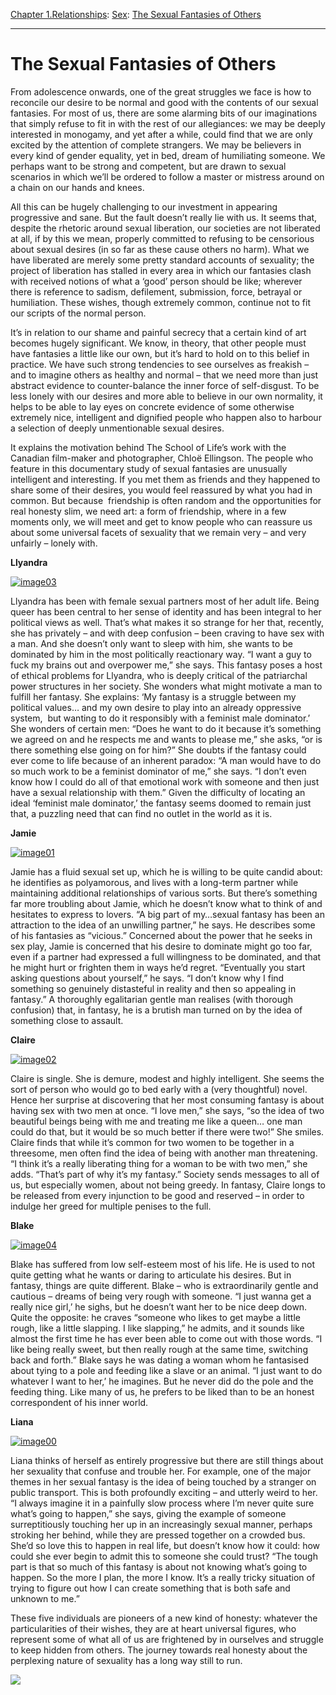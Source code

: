 [Chapter 1.Relationships](https://www.theschooloflife.com/thebookoflife/category/relationships/): [Sex](https://www.theschooloflife.com/thebookoflife/category/relationships/sex/): [The Sexual Fantasies of Others](https://www.theschooloflife.com/thebookoflife/the-sexual-fantasies-of-others/)

* * *

# The Sexual Fantasies of Others

From adolescence onwards, one of the great struggles we face is how to reconcile our desire to be normal and good with the contents of our sexual fantasies. For most of us, there are some alarming bits of our imaginations that simply refuse to fit in with the rest of our allegiances: we may be deeply interested in monogamy, and yet after a while, could find that we are only excited by the attention of complete strangers. We may be believers in every kind of gender equality, yet in bed, dream of humiliating someone. We perhaps want to be strong and competent, but are drawn to sexual scenarios in which we’ll be ordered to follow a master or mistress around on a chain on our hands and knees.

All this can be hugely challenging to our investment in appearing progressive and sane. But the fault doesn’t really lie with us. It seems that, despite the rhetoric around sexual liberation, our societies are not liberated at all, if by this we mean, properly committed to refusing to be censorious about sexual desires (in so far as these cause others no harm). What we have liberated are merely some pretty standard accounts of sexuality; the project of liberation has stalled in every area in which our fantasies clash with received notions of what a ‘good’ person should be like; wherever there is reference to sadism, defilement, submission, force, betrayal or humiliation. These wishes, though extremely common, continue not to fit our scripts of the normal person.

It’s in relation to our shame and painful secrecy that a certain kind of art becomes hugely significant. We know, in theory, that other people must have fantasies a little like our own, but it’s hard to hold on to this belief in practice. We have such strong tendencies to see ourselves as freakish – and to imagine others as healthy and normal – that we need more than just abstract evidence to counter-balance the inner force of self-disgust. To be less lonely with our desires and more able to believe in our own normality, it helps to be able to lay eyes on concrete evidence of some otherwise extremely nice, intelligent and dignified people who happen also to harbour a selection of deeply unmentionable sexual desires.

It explains the motivation behind The School of Life’s work with the Canadian film-maker and photographer, Chloë Ellingson. The people who feature in this documentary study of sexual fantasies are unusually intelligent and interesting. If you met them as friends and they happened to share some of their desires, you would feel reassured by what you had in common. But because &nbsp;friendship is often random and the opportunities for real honesty slim, we need art: a form of friendship, where in a few moments only, we will meet and get to know people who can reassure us about some universal facets of sexuality that we remain very – and very unfairly – lonely with.

**Llyandra**

[![image03](https://www.theschooloflife.com/thebookoflife/wp-content/uploads/2015/12/image031.jpg)](http://www.thebookoflife.org/wp-content/uploads/2015/12/image031.jpg)

Llyandra has been with female sexual partners most of her adult life. Being queer has been central to her sense of identity and has been integral to her political views as well. That’s what makes it so strange for her that, recently, she has privately – and with deep confusion – been craving to have sex with a man. And she doesn’t only want to sleep with him, she wants to be dominated by him in the most politically reactionary way. “I want a guy to fuck my brains out and overpower me,” she says. This fantasy poses a host of ethical problems for Llyandra, who is deeply critical of the patriarchal power structures in her society. She wonders what might motivate a man to fulfill her fantasy. She explains: ‘My fantasy is a struggle between my political values… and my own desire to play into an already oppressive system, &nbsp;but wanting to do it responsibly with a feminist male dominator.’ She wonders of certain men: “Does he want to do it because it’s something we agreed on and he respects me and wants to please me,” she asks, “or is there something else going on for him?” She doubts if the fantasy could ever come to life because of an inherent paradox: “A man would have to do so much work to be a feminist dominator of me,” she says. “I don’t even know how I could do all of that emotional work with someone and then just have a sexual relationship with them.” Given the difficulty of locating an ideal ‘feminist male dominator,’ the fantasy seems doomed to remain just that, a puzzling need that can find no outlet in the world as it is.

**Jamie**

[![image01](https://www.theschooloflife.com/thebookoflife/wp-content/uploads/2015/12/image012.jpg)](http://www.thebookoflife.org/wp-content/uploads/2015/12/image012.jpg)

Jamie has a fluid sexual set up, which he is willing to be quite candid about: he identifies as polyamorous, and lives with a long-term partner while maintaining additional relationships of various sorts. But there’s something far more troubling about Jamie, which he doesn’t know what to think of and hesitates to express to lovers. “A big part of my…sexual fantasy has been an attraction to the idea of an unwilling partner,” he says. He describes some of his fantasies as “vicious.” Concerned about the power that he seeks in sex play, Jamie is concerned that his desire to dominate might go too far, even if a partner had expressed a full willingness to be dominated, and that he might hurt or frighten them in ways he’d regret. “Eventually you start asking questions about yourself,” he says. “I don’t know why I find something so genuinely distasteful in reality and then so appealing in fantasy.” A thoroughly egalitarian gentle man realises (with thorough confusion) that, in fantasy, he is a brutish man turned on by the idea of something close to assault.

**Claire**

[![image02](https://www.theschooloflife.com/thebookoflife/wp-content/uploads/2015/12/image021.jpg)](http://www.thebookoflife.org/wp-content/uploads/2015/12/image021.jpg)

Claire is single. She is demure, modest and highly intelligent. She seems the sort of person who would go to bed early with a (very thoughtful) novel. Hence her surprise at discovering that her most consuming fantasy is about having sex with two men at once. “I love men,” she says, “so the idea of two beautiful beings being with me and treating me like a queen… one man could do that, but it would be so much better if there were two!” She smiles. Claire finds that while it’s common for two women to be together in a threesome, men often find the idea of being with another man threatening. “I think it’s a really liberating thing for a woman to be with two men,” she adds. “That’s part of why it’s my fantasy.” Society sends messages to all of us, but especially women, about not being greedy. In fantasy, Claire longs to be released from every injunction to be good and reserved – in order to indulge her greed for multiple penises to the full.

**Blake**

[![image04](https://www.theschooloflife.com/thebookoflife/wp-content/uploads/2015/12/image04.jpg)](http://www.thebookoflife.org/wp-content/uploads/2015/12/image04.jpg)

Blake has suffered from low self-esteem most of his life. He is used to not quite getting what he wants or daring to articulate his desires. But in fantasy, things are quite different. Blake – who is extraordinarily gentle and cautious – dreams of being very rough with someone. “I just wanna get a really nice girl,’ he sighs, but he doesn’t want her to be nice deep down. Quite the opposite: he craves “someone who likes to get maybe a little rough, like a little slapping. I like slapping,” he admits, and it sounds like almost the first time he has ever been able to come out with those words. “I like being really sweet, but then really rough at the same time, switching back and forth.” Blake says he was dating a woman whom he fantasised about tying to a pole and feeding like a slave or an animal. “I just want to do whatever I want to her,’ he imagines. But he never did do the pole and the feeding thing. Like many of us, he prefers to be liked than to be an honest correspondent of his inner world.

**Liana**

[![image00](https://www.theschooloflife.com/thebookoflife/wp-content/uploads/2015/12/image001.jpg)](http://www.thebookoflife.org/wp-content/uploads/2015/12/image001.jpg)

Liana thinks of herself as entirely progressive but there are still things about her sexuality that confuse and trouble her. For example, one of the major themes in her sexual fantasy is the idea of being touched by a stranger on public transport. This is both profoundly exciting – and utterly weird to her. “I always imagine it in a painfully slow process where I’m never quite sure what’s going to happen,” she says, giving the example of someone surreptitiously touching her up in an increasingly sexual manner, perhaps stroking&nbsp;her behind, while they are pressed together on a crowded bus. She’d so love this to happen in real life, but doesn’t know how it could: how could she ever begin to admit this to someone she could trust? “The tough part is that so much of this fantasy is about not knowing what’s going to happen. So the more I plan, the more I know. It’s a really tricky situation of trying to figure out how I can create something that is both safe and unknown to me.”

These five individuals are pioneers of a new kind of honesty: whatever the particularities of their wishes, they are at heart universal figures, who represent some of what all of us are frightened by in ourselves and struggle to keep hidden from others. The journey towards real honesty about the perplexing nature of sexuality has a long way still to run.

[![](https://img.youtube.com/vi/Y7OPc65HdIA/0.jpg)](https://www.youtube.com/embed/Y7OPc65HdIA '')
